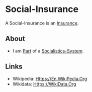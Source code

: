 # Social-Insurance

A Social-Insurance is an [Insurance](670046.md).

## About

- I am [Part](60084.md) of a [Socialistics-System](141100001.md).

## Links

- Wikipedia: [Https://En.WikiPedia.Org](https://en.wikipedia.org/wiki/Social_insurance)
- Wikidata: [Https://WikiData.Org](https://wikidata.org/wiki/Q7653906)
